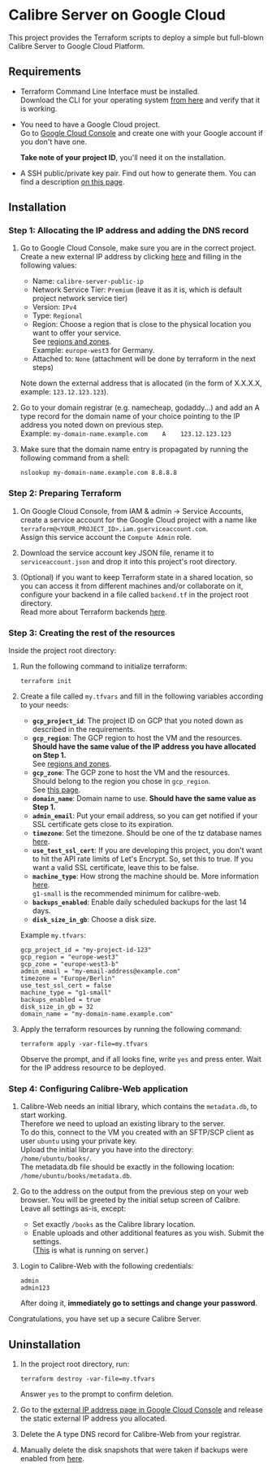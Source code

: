 # Calibre Server on Google Cloud

This project provides the Terraform scripts to deploy a simple but full-blown Calibre Server to Google Cloud Platform.

## Requirements

- Terraform Command Line Interface must be installed.  
  Download the CLI for your operating system 
  [from here](https://www.terraform.io/downloads.html) and verify that it is working.

- You need to have a Google Cloud project.  
  Go to [Google Cloud Console](https://console.cloud.google.com) 
  and create one with your Google account if you don't have one. 
  
  **Take note of your project ID**, you'll need it on the installation.

- A SSH public/private key pair. Find out how to generate them. You can find a description 
  [on this page](https://help.github.com/en/github/authenticating-to-github/generating-a-new-ssh-key-and-adding-it-to-the-ssh-agent#generating-a-new-ssh-key).

## Installation

### Step 1: Allocating the IP address and adding the DNS record

1. Go to Google Cloud Console, make sure you are in the correct project.  
   Create a new external IP address by clicking [here](https://console.cloud.google.com/networking/addresses/add)
   and filling in the following values:
   - Name: `calibre-server-public-ip`
   - Network Service Tier: `Premium` (leave it as it is, which is default project network service tier)
   - Version: `IPv4`
   - Type: `Regional`
   - Region: Choose a region that is close to the physical location you want to offer your service.  
     See [regions and zones](https://cloud.google.com/compute/docs/regions-zones/).  
     Example: `europe-west3` for Germany.
   - Attached to: `None` (attachment will be done by terraform in the next steps)

   Note down the external address that is allocated (in the form of X.X.X.X, example: `123.12.123.123`).

2. Go to your domain registrar (e.g. namecheap, godaddy...) and add an A type record 
   for the domain name of your choice pointing to the IP address you noted down on previous step.  
   Example: `my-domain-name.example.com    A    123.12.123.123`

3. Make sure that the domain name entry is propagated by running the following command from a shell:
   ```shell script
   nslookup my-domain-name.example.com 8.8.8.8
   ```

### Step 2: Preparing Terraform

1. On Google Cloud Console, from IAM & admin -> Service Accounts, 
   create a service account for the Google Cloud project with a name like 
   `terraform@<YOUR_PROJECT_ID>.iam.gserviceaccount.com`.  
   Assign this service account the `Compute Admin` role.
  
2. Download the service account key JSON file, 
   rename it to `serviceaccount.json` and drop it into this project's root directory.

3. (Optional) if you want to keep Terraform state in a shared location, 
   so you can access it from different machines and/or collaborate on it, 
   configure your backend in a file called `backend.tf` in the project root directory.  
   Read more about Terraform backends [here](https://www.terraform.io/docs/backends/index.html).

### Step 3: Creating the rest of the resources

Inside the project root directory:

1. Run the following command to initialize terraform:

   ```shell script
   terraform init
   ```

2. Create a file called `my.tfvars` and fill in the following variables according to your needs:
   
   - **`gcp_project_id`**: The project ID on GCP that you noted down as described in the requirements.
   - **`gcp_region`**: The GCP region to host the VM and the resources.  
     **Should have the same value of the IP address you have allocated on Step 1.**  
     See [regions and zones](https://cloud.google.com/compute/docs/regions-zones/).
   - **`gcp_zone`**: The GCP zone to host the VM and the resources.  
     Should belong to the region you chose in `gcp_region`.  
     See [this page](https://cloud.google.com/compute/docs/regions-zones/).
   - **`domain_name`**: Domain name to use. **Should have the same value as Step 1.**
   - **`admin_email`**: Put your email address, so you can get notified 
     if your SSL certificate gets close to its expiration.
   - **`timezone`**: Set the timezone. 
     Should be one of the tz database names [here](https://en.wikipedia.org/wiki/List_of_tz_database_time_zones).
   - **`use_test_ssl_cert`**: If you are developing this project, you don't want to hit 
     the API rate limits of Let's Encrypt. So, set this to true. If you want a valid SSL certificate, 
     leave this to be false.
   - **`machine_type`**: How strong the machine should be.
     More information [here](https://cloud.google.com/compute/docs/machine-types).  
     `g1-small` is the recommended minimum for calibre-web.
   - **`backups_enabled`**: Enable daily scheduled backups for the last 14 days.
   - **`disk_size_in_gb`**: Choose a disk size.
   
   Example `my.tfvars`:
      ```hcl
      gcp_project_id = "my-project-id-123"  
      gcp_region = "europe-west3"
      gcp_zone = "europe-west3-b"
      admin_email = "my-email-address@example.com"
      timezone = "Europe/Berlin"
      use_test_ssl_cert = false
      machine_type = "g1-small"
      backups_enabled = true
      disk_size_in_gb = 32
      domain_name = "my-domain-name.example.com"
      ```

3. Apply the terraform resources by running the following command: 

   ```shell script
   terraform apply -var-file=my.tfvars
   ```
   Observe the prompt, and if all looks fine, write `yes` and press enter.
   Wait for the IP address resource to be deployed.

### Step 4: Configuring Calibre-Web application

1. Calibre-Web needs an initial library, which contains the `metadata.db`, to start working.  
   Therefore we need to upload an existing library to the server.  
   To do this, connect to the VM you created with an SFTP/SCP client as user `ubuntu` using your private key.  
   Upload the initial library you have into the directory: `/home/ubuntu/books/`.  
   The metadata.db file should be exactly in the following location: `/home/ubuntu/books/metadata.db`.

2. Go to the address on the output from the previous step on your web browser.
   You will be greeted by the initial setup screen of Calibre.  
   Leave all settings as-is, except:  
   * Set exactly `/books` as the Calibre library location.
   * Enable uploads and other additional features as you wish.
   Submit the settings.  
   ([This](https://hub.docker.com/r/linuxserver/calibre-web) is what is running on server.)

3. Login to Calibre-Web with the following credentials:
   ```
   admin
   admin123
   ```
   After doing it, **immediately go to settings and change your password**.

Congratulations, you have set up a secure Calibre Server.

## Uninstallation

1. In the project root directory, run:
   ```shell script
   terraform destroy -var-file=my.tfvars
   ```
   Answer `yes` to the prompt to confirm deletion.

2. Go to the 
   [external IP address page in Google Cloud Console](https://console.cloud.google.com/networking/addresses/list)
   and release the static external IP address you allocated.

3. Delete the A type DNS record for Calibre-Web from your registrar.

4. Manually delete the disk snapshots that were taken if backups were enabled 
   from [here](https://console.cloud.google.com/compute/snapshots?tab=snapshots).

